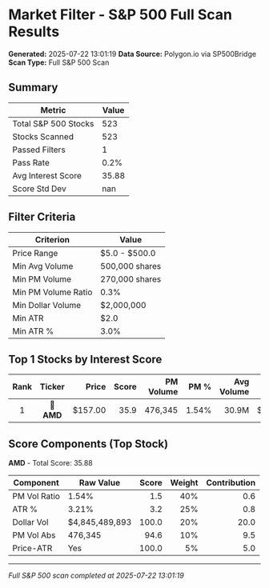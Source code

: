 # Market Filter - S&P 500 Full Scan Results

**Generated:** 2025-07-22 13:01:19
**Data Source:** Polygon.io via SP500Bridge
**Scan Type:** Full S&P 500 Scan

## Summary

| Metric | Value |
|--------|-------|
| Total S&P 500 Stocks | 523 |
| Stocks Scanned | 523 |
| Passed Filters | 1 |
| Pass Rate | 0.2% |
| Avg Interest Score | 35.88 |
| Score Std Dev | nan |

## Filter Criteria

| Criterion | Value |
|-----------|-------|
| Price Range | $5.0 - $500.0 |
| Min Avg Volume | 500,000 shares |
| Min PM Volume | 270,000 shares |
| Min PM Volume Ratio | 0.3% |
| Min Dollar Volume | $2,000,000 |
| Min ATR | $2.0 |
| Min ATR % | 3.0% |

## Top 1 Stocks by Interest Score

| Rank | Ticker | Price | Score | PM Volume | PM % | Avg Volume | ATR | ATR % | $ Volume |
|:----:|:------:|------:|------:|----------:|-----:|-----------:|----:|------:|---------:|
| 1 | 🥇 **AMD** | $157.00 | 35.9 | 476,345 | 1.54% | 30.9M | $5.04 | 3.21% | $4845.5M |

## Score Components (Top Stock)

**AMD** - Total Score: 35.88

| Component | Raw Value | Score | Weight | Contribution |
|-----------|-----------|------:|-------:|-------------:|
| PM Vol Ratio | 1.54% | 1.5 | 40% | 0.6 |
| ATR % | 3.21% | 3.2 | 25% | 0.8 |
| Dollar Vol | $4,845,489,893 | 100.0 | 20% | 20.0 |
| PM Vol Abs | 476,345 | 94.6 | 10% | 9.5 |
| Price-ATR | Yes | 100.0 | 5% | 5.0 |

---
*Full S&P 500 scan completed at 2025-07-22 13:01:19*
